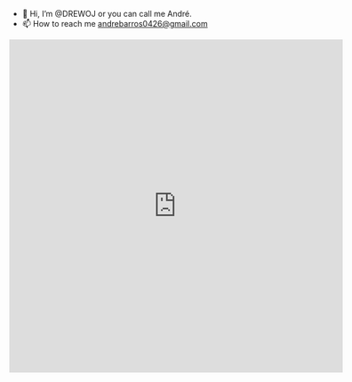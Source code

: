 - 👋 Hi, I’m @DREWOJ or you can call me André.
- 📫 How to reach me andrebarros0426@gmail.com


<iframe width="600" height="600" src="https://ionicabizau.github.io/github-profile-languages/api.html?@DREWOJ" frameborder="0"></iframe>

<!---
DREWOJ/DREWOJ is a ✨ special ✨ repository because its `README.md` (this file) appears on your GitHub profile.
You can click the Preview link to take a look at your changes.
--->
